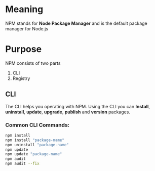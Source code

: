 # Meaning
NPM stands for **Node Package Manager** and is the default package manager for Node.js

# Purpose
NPM consists of two parts
1) CLI
2) Registry

## CLI
The CLI helps you operating with NPM. Using the CLI you can **Install**, **uninstall**, **update**, **upgrade**, **publish** and **version** packages.

### Common CLI Commands:
``` bash
npm install
npm install "package-name"
npm uninstall "package-name"
npm update
npm update "package-name"
npm audit
npm audit --fix
```
